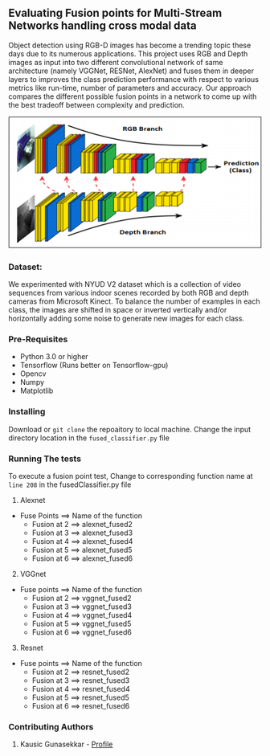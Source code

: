 ## Evaluating Fusion points for Multi-Stream Networks handling cross modal data

Object detection using RGB-D images has become a trending topic these days due to its numerous applications. This project uses RGB and Depth images as input into two different convolutional network of same architecture (namely VGGNet, RESNet, AlexNet) and fuses them in deeper layers to improves the class prediction performance with respect to various metrics like run-time, number of parameters and accuracy. Our approach compares the different possible fusion points in a network to come up with the best tradeoff between complexity and prediction. 

<p align="center">
<img src="https://github.com/Bharathgc/Evaluating-Fusion-points-for-multi-stream-networks-handling-cross-modal-data/blob/master/Updated%20Code/Capture2.PNG" />
</p>

### Dataset:

We experimented with NYUD V2 dataset which is a collection of video sequences from various indoor scenes recorded by both RGB and depth cameras from Microsoft Kinect. To balance the number of examples in each class, the images are shifted in space or inverted vertically and/or horizontally adding some noise to generate new images for each class. 

### Pre-Requisites

- Python 3.0 or higher
- Tensorflow (Runs better on Tensorflow-gpu)
- Opencv
- Numpy
- Matplotlib

### Installing

Download or `git clone` the repoaitory to local machine. Change the input directory location in the `fused_classifier.py` file 

### Running The tests

To execute a fusion point test, Change to corresponding function name at `line 208` in the fusedClassifier.py file

1. Alexnet
  - Fuse Points ==> Name of the function
	  - Fusion at 2	==>	alexnet_fused2
	  - Fusion at 3	==>	alexnet_fused3
	  - Fusion at 4	==>	alexnet_fused4
	  - Fusion at 5	==>	alexnet_fused5
	  - Fusion at 6	==>	alexnet_fused6
2. VGGnet
  - Fuse points ==>  Name of the function
	  - Fusion at 2 ==> vggnet_fused2
	  - Fusion at 3	==>	vggnet_fused3
	  - Fusion at 4	==>	vggnet_fused4
	  - Fusion at 5	==>	vggnet_fused5
	  - Fusion at 6	==>	vggnet_fused6
3. Resnet
  - Fuse points ==>  Name of the function
	  - Fusion at 2 ==> resnet_fused2
	  - Fusion at 3	==>	resnet_fused3
	  - Fusion at 4	==>	resnet_fused4
	  - Fusion at 5	==>	resnet_fused5
	  - Fusion at 6	==>	resnet_fused6

### Contributing Authors

1. Kausic Gunasekkar - [Profile](https://github.com/kausic94)
